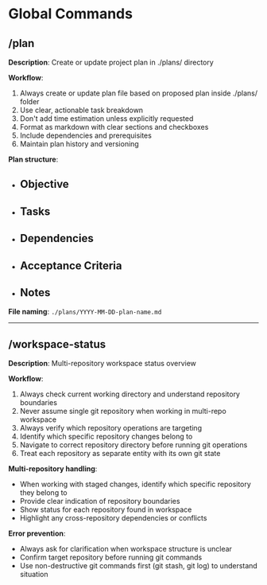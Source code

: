 # Global Commands

## /plan

**Description**: Create or update project plan in ./plans/ directory

**Workflow**:

1. Always create or update plan file based on proposed plan inside ./plans/ folder
2. Use clear, actionable task breakdown
3. Don't add time estimation unless explicitly requested
4. Format as markdown with clear sections and checkboxes
5. Include dependencies and prerequisites
6. Maintain plan history and versioning

**Plan structure**:

- ## Objective
- ## Tasks
- ## Dependencies
- ## Acceptance Criteria
- ## Notes

**File naming**: `./plans/YYYY-MM-DD-plan-name.md`

---

## /workspace-status

**Description**: Multi-repository workspace status overview

**Workflow**:

1. Always check current working directory and understand repository boundaries
2. Never assume single git repository when working in multi-repo workspace
3. Always verify which repository operations are targeting
4. Identify which specific repository changes belong to
5. Navigate to correct repository directory before running git operations
6. Treat each repository as separate entity with its own git state

**Multi-repository handling**:

- When working with staged changes, identify which specific repository they belong to
- Provide clear indication of repository boundaries
- Show status for each repository found in workspace
- Highlight any cross-repository dependencies or conflicts

**Error prevention**:

- Always ask for clarification when workspace structure is unclear
- Confirm target repository before running git commands
- Use non-destructive git commands first (git stash, git log) to understand situation
